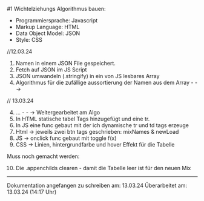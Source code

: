 #1 Wichtelziehungs Algorithmus bauen:


- Programmiersprache: Javascript
- Markup Language: HTML
- Data Object Model: JSON
- Style: CSS

//12.03.24

1. Namen in einem JSON File gespeichert.
2. Fetch auf JSON im JS Script
3. JSON umwandeln (.stringify) in ein von JS lesbares Array
4. Algorithmus für die zufällige aussortierung der Namen aus dem Array - - ->


// 13.03.24

4. ... - - -> Weitergearbeitet am Algo
5. In HTML statische tabel Tags hinzugefügt und eine tr.
6. In JS eine func gebaut mit der ich dynamische tr und td tags erzeuge
7. Html -> jeweils zwei btn tags geschrieben: mixNames & newLoad
8. JS -> onclick func gebaut mit toggle f(x)
9. CSS -> Linien, hintergrundfarbe und hover Effekt für die Tabelle

Muss noch gemacht werden: 

10. Die .appenchilds clearen - damit die Tabelle leer ist für den neuen Mix

----

Dokumentation angefangen zu schreiben am: 13.03.24
Überarbeitet am: 13.03.24 (14:17 Uhr)